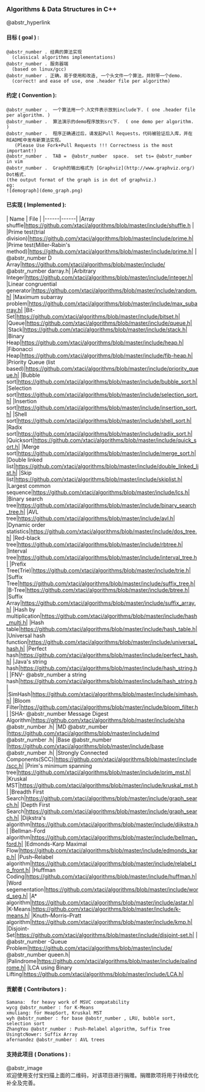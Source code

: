 ### Algorithms & Data Structures in C++

@abstr_hyperlink 

#### 目标 ( goal ) :
    
    
    @abstr_number . 经典的算法实现      
      (classical algorithms implementations)      
    @abstr_number . 服务器端       
      (based on linux/gcc)       
    @abstr_number . 正确，易于使用和改造, 一个头文件一个算法，并附带一个demo.       
      (correct! and ease of use, one .header file per algorithm)
    

#### 约定 ( Convention ):
    
    
    @abstr_number .  一个算法用一个.h文件表示放到include下. ( one .header file per algorithm. )
    @abstr_number .  算法演示的demo程序放到src下.  ( one demo per algorithm.  )
    @abstr_number .  程序正确通过后，请发起Pull Requests，代码被验证后入库，并在README中发布新算法实现。
       (Please Use Fork+Pull Requests !!! Correctness is the most important!)
    @abstr_number .  TAB =  @abstr_number  space.  set ts= @abstr_number  in vim
    @abstr_number .  Graph的输出格式为 [Graphviz](http://www.graphviz.org/) Dot格式.
    (the output format of the graph is in dot of graphviz.)
    eg:
    ![demograph](demo_graph.png)
    

#### 已实现 ( Implemented ):

| Name | File | |------|------| |Array shuffle|https://github.com/xtaci/algorithms/blob/master/include/shuffle.h | |Prime test(trial division)|https://github.com/xtaci/algorithms/blob/master/include/prime.h| |Prime test(Miller-Rabin's method)|https://github.com/xtaci/algorithms/blob/master/include/prime.h| | @abstr_number D Array|https://github.com/xtaci/algorithms/blob/master/include/ @abstr_number darray.h| |Arbitrary Integer|https://github.com/xtaci/algorithms/blob/master/include/integer.h| |Linear congruential generator|https://github.com/xtaci/algorithms/blob/master/include/random.h| |Maximum subarray problem|https://github.com/xtaci/algorithms/blob/master/include/max_subarray.h| |Bit-Set|https://github.com/xtaci/algorithms/blob/master/include/bitset.h| |Queue|https://github.com/xtaci/algorithms/blob/master/include/queue.h| |Stack|https://github.com/xtaci/algorithms/blob/master/include/stack.h| |Binary Heap|https://github.com/xtaci/algorithms/blob/master/include/heap.h| |Fibonacci Heap|https://github.com/xtaci/algorithms/blob/master/include/fib-heap.h| |Priority Queue (list based)|https://github.com/xtaci/algorithms/blob/master/include/priority_queue.h| |Bubble sort|https://github.com/xtaci/algorithms/blob/master/include/bubble_sort.h| |Selection sort|https://github.com/xtaci/algorithms/blob/master/include/selection_sort.h| |Insertion sort|https://github.com/xtaci/algorithms/blob/master/include/insertion_sort.h| |Shell sort|https://github.com/xtaci/algorithms/blob/master/include/shell_sort.h| |Radix sort|https://github.com/xtaci/algorithms/blob/master/include/radix_sort.h| |Quicksort|https://github.com/xtaci/algorithms/blob/master/include/quick_sort.h| |Merge sort|https://github.com/xtaci/algorithms/blob/master/include/merge_sort.h| |Double linked list|https://github.com/xtaci/algorithms/blob/master/include/double_linked_list.h| |Skip list|https://github.com/xtaci/algorithms/blob/master/include/skiplist.h| |Largest common sequence|https://github.com/xtaci/algorithms/blob/master/include/lcs.h| |Binary search tree|https://github.com/xtaci/algorithms/blob/master/include/binary_search_tree.h| |AVL tree|https://github.com/xtaci/algorithms/blob/master/include/avl.h| |Dynamic order statistics|https://github.com/xtaci/algorithms/blob/master/include/dos_tree.h| |Red-black tree|https://github.com/xtaci/algorithms/blob/master/include/rbtree.h| |Interval tree|https://github.com/xtaci/algorithms/blob/master/include/interval_tree.h| |Prefix Tree(Trie)|https://github.com/xtaci/algorithms/blob/master/include/trie.h| |Suffix Tree|https://github.com/xtaci/algorithms/blob/master/include/suffix_tree.h| |B-Tree|https://github.com/xtaci/algorithms/blob/master/include/btree.h| |Suffix Array|https://github.com/xtaci/algorithms/blob/master/include/suffix_array.h| |Hash by multiplication|https://github.com/xtaci/algorithms/blob/master/include/hash_multi.h| |Hash table|https://github.com/xtaci/algorithms/blob/master/include/hash_table.h| |Universal hash function|https://github.com/xtaci/algorithms/blob/master/include/universal_hash.h| |Perfect hash|https://github.com/xtaci/algorithms/blob/master/include/perfect_hash.h| |Java's string hash|https://github.com/xtaci/algorithms/blob/master/include/hash_string.h| |FNV- @abstr_number a string hash|https://github.com/xtaci/algorithms/blob/master/include/hash_string.h| |SimHash|https://github.com/xtaci/algorithms/blob/master/include/simhash.h| |Bloom Filter|https://github.com/xtaci/algorithms/blob/master/include/bloom_filter.h| |SHA- @abstr_number Message Digest Algorithm|https://github.com/xtaci/algorithms/blob/master/include/sha @abstr_number .h| |MD @abstr_number |https://github.com/xtaci/algorithms/blob/master/include/md @abstr_number .h| |Base @abstr_number |https://github.com/xtaci/algorithms/blob/master/include/base @abstr_number .h| |Strongly Connected Components(SCC)|https://github.com/xtaci/algorithms/blob/master/include/scc.h| |Prim's minimum spanning tree|https://github.com/xtaci/algorithms/blob/master/include/prim_mst.h| |Kruskal MST|https://github.com/xtaci/algorithms/blob/master/include/kruskal_mst.h| |Breadth First Search|https://github.com/xtaci/algorithms/blob/master/include/graph_search.h| |Depth First Search|https://github.com/xtaci/algorithms/blob/master/include/graph_search.h| |Dijkstra's algorithm|https://github.com/xtaci/algorithms/blob/master/include/dijkstra.h| |Bellman-Ford algorithm|https://github.com/xtaci/algorithms/blob/master/include/bellman_ford.h| |Edmonds-Karp Maximal Flow|https://github.com/xtaci/algorithms/blob/master/include/edmonds_karp.h| |Push–Relabel algorithm|https://github.com/xtaci/algorithms/blob/master/include/relabel_to_front.h| |Huffman Coding|https://github.com/xtaci/algorithms/blob/master/include/huffman.h| |Word segementation|https://github.com/xtaci/algorithms/blob/master/include/word_seg.h| |A* algorithm|https://github.com/xtaci/algorithms/blob/master/include/astar.h| |K-Means|https://github.com/xtaci/algorithms/blob/master/include/k-means.h| |Knuth–Morris–Pratt algorithm|https://github.com/xtaci/algorithms/blob/master/include/kmp.h| |Disjoint-Set|https://github.com/xtaci/algorithms/blob/master/include/disjoint-set.h| | @abstr_number -Queue Problem|https://github.com/xtaci/algorithms/blob/master/include/ @abstr_number queen.h| |Palindrome|https://github.com/xtaci/algorithms/blob/master/include/palindrome.h| |LCA using Binary Lifting|https://github.com/xtaci/algorithms/blob/master/include/LCA.h|

#### 贡献者 ( Contributors ) :
    
    
    Samana:  for heavy work of MSVC compatability
    wycg @abstr_number : for K-Means
    xmuliang: for HeapSort, Kruskal MST
    wyh @abstr_number : for base @abstr_number , LRU, bubble sort, selection sort
    ZhangYou @abstr_number : Push-Relabel algorithm, Suffix Tree           
    UsingtcNower: Suffix Array
    afernandez @abstr_number : AVL trees
    

#### 支持此项目 ( Donations ) :

@abstr_image   
欢迎使用支付宝扫描上面的二维码，对该项目进行捐赠。捐赠款项将用于持续优化补全及完善。 
